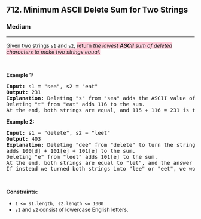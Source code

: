 <h2>712. Minimum ASCII Delete Sum for Two Strings</h2><h3>Medium</h3><hr><div><p>Given two strings <code>s1</code> and&nbsp;<code>s2</code>, <gistnote class="gistnote-highlight" highlightid="d2fea892-2185-4ae2-9b00-6db7bb3c3983" colornum="1" style="background-color: rgb(255, 202, 215);" id="d2fea892-2185-4ae2-9b00-6db7bb3c3983">return </gistnote><em><gistnote class="gistnote-highlight" highlightid="d2fea892-2185-4ae2-9b00-6db7bb3c3983" colornum="1" style="background-color: rgb(255, 202, 215);">the lowest </gistnote><strong><gistnote class="gistnote-highlight" highlightid="d2fea892-2185-4ae2-9b00-6db7bb3c3983" colornum="1" style="background-color: rgb(255, 202, 215);">ASCII</gistnote></strong><gistnote class="gistnote-highlight" highlightid="d2fea892-2185-4ae2-9b00-6db7bb3c3983" colornum="1" style="background-color: rgb(255, 202, 215);"> sum of deleted characters to make two strings equal</gistnote></em><gistnote class="gistnote-highlight" highlightid="d2fea892-2185-4ae2-9b00-6db7bb3c3983" colornum="1" style="background-color: rgb(255, 202, 215);">.</gistnote></p>

<p>&nbsp;</p>
<p><strong>Example 1:</strong></p>

<pre><strong>Input:</strong> s1 = "sea", s2 = "eat"
<strong>Output:</strong> 231
<strong>Explanation:</strong> Deleting "s" from "sea" adds the ASCII value of "s" (115) to the sum.
Deleting "t" from "eat" adds 116 to the sum.
At the end, both strings are equal, and 115 + 116 = 231 is the minimum sum possible to achieve this.
</pre>

<p><strong>Example 2:</strong></p>

<pre><strong>Input:</strong> s1 = "delete", s2 = "leet"
<strong>Output:</strong> 403
<strong>Explanation:</strong> Deleting "dee" from "delete" to turn the string into "let",
adds 100[d] + 101[e] + 101[e] to the sum.
Deleting "e" from "leet" adds 101[e] to the sum.
At the end, both strings are equal to "let", and the answer is 100+101+101+101 = 403.
If instead we turned both strings into "lee" or "eet", we would get answers of 433 or 417, which are higher.
</pre>

<p>&nbsp;</p>
<p><strong>Constraints:</strong></p>

<ul>
	<li><code>1 &lt;= s1.length, s2.length &lt;= 1000</code></li>
	<li><code>s1</code> and <code>s2</code> consist of lowercase English letters.</li>
</ul>
</div>
